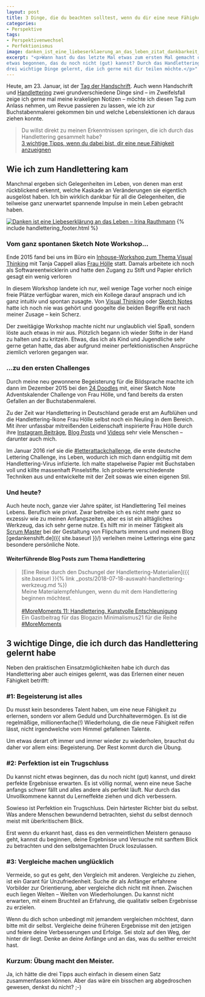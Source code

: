 ```yaml
---
layout: post
title: 3 Dinge, die du beachten solltest, wenn du dir eine neue Fähigkeit aneignest
categories:
- Perspektive
tags:
- Perspektivenwechsel
- Perfektionismus
image: danken_ist_eine_liebeserklaerung_an_das_leben_zitat_dankbarkeit_rauthmann.jpg
excerpt: "<p>Wann hast du das letzte Mal etwas zum ersten Mal gemacht oder
etwas begonnen, das du noch nicht (gut) kannst? Durch das Handlettering habe ich
drei wichtige Dinge gelernt, die ich gerne mit dir teilen möchte.</p>"
---
```


Heute, am 23. Januar, ist der
[Tag der Handschrift](https://welcher-tag-ist-heute.org/aktionstage/tag-der-handschrift).
Auch wenn Handschrift und [Handlettering](https://www.frauhoelle.com/handlettering-ressourcen/) zwei grundverschiedene Dinge sind – im Zweifelsfall zeige ich gerne mal meine
krakeligen Notizen – möchte ich diesen Tag zum Anlass nehmen, um Revue passieren
zu lassen, wie ich zur Buchstabenmalerei gekommen bin und welche Lebenslektionen
ich daraus ziehen konnte.

> Du willst direkt zu meinen Erkenntnissen springen, die ich durch das
Handlettering gesammelt habe?<br/>
> [3 wichtige Tipps, wenn du dabei bist, dir eine neue Fähigkeit anzueignen](#3-wichtige-dinge-die-ich-durch-das-handlettering-gelernt-habe)

## Wie ich zum Handlettering kam

Manchmal ergeben sich Gelegenheiten im Leben, von denen man erst rückblickend
erkennt, welche Kaskade an Veränderungen sie eigentlich ausgelöst haben. Ich bin
wirklich dankbar für all die Gelegenheiten, die teilweise ganz unerwartet
spannende Impulse in mein Leben gebracht haben.

[![Danken ist eine Liebeserklärung an das Leben – Irina Rauthmann]({{site.baseurl}}/assets/img/posts/danken_ist_eine_liebeserklaerung_an_das_leben_zitat_dankbarkeit_rauthmann.jpg)]({{site.baseurl}}/assets/img/posts/danken_ist_eine_liebeserklaerung_an_das_leben_zitat_dankbarkeit_rauthmann.jpg)
{% include handlettering_footer.html %}

### Vom ganz spontanen Sketch Note Workshop...

Ende 2015 fand bei uns im Büro ein [Inhouse-Workshop zum Thema Visual Thinking](https://synyx.de/blog/visual-thinking-synyx-sketcht/) mit Tanja Cappell alias
[Frau Hölle](https://www.frauhoelle.com/) statt. Damals arbeitete
ich noch als Softwareentwicklerin und hatte den Zugang zu Stift und Papier
ehrlich gesagt ein wenig verloren

In diesem Workshop landete ich nur, weil wenige Tage vorher noch einige freie
Plätze verfügbar waren, mich ein Kollege darauf ansprach und ich ganz intuitiv
und spontan zusagte. Von [Visual Thinking](https://sketchnoting.net/visual-thinking/)
oder [Sketch Notes](https://sketchnoting.net/) hatte ich noch nie was gehört und
googelte die beiden Begriffe erst nach meiner Zusage – kein Scherz.

Der zweitägige Workshop machte nicht nur unglaublich viel Spaß, sondern löste
auch etwas in mir aus. Plötzlich begann ich wieder Stifte in der Hand zu halten
und zu kritzeln. Etwas, das ich als Kind und Jugendliche sehr gerne getan hatte,
das aber aufgrund meiner perfektionistischen Ansprüche ziemlich verloren
gegangen war.

### ...zu den ersten Challenges

Durch meine neu gewonnene Begeisterung für die Bildsprache machte ich dann im
Dezember 2015 bei den [24 Doodles](https://www.frauhoelle.com/24doodles2015/)
mit, einer Sketch Note Adventskalender Challenge von Frau Hölle, und fand
bereits da ersten Gefallen an der Buchstabenmalerei.

Zu der Zeit war Handlettering in Deutschland gerade erst am Aufblühen und die
Handlettering-Ikone Frau Hölle selbst noch ein Neuling in dem Bereich. Mit ihrer
unfassbar mitreißenden Leidenschaft inspirierte Frau Hölle durch ihre
[Instagram Beiträge](https://www.instagram.com/frauhoelle), [Blog Posts](https://www.frauhoelle.com/blog/) und [Videos](https://www.youtube.com/channel/UCjZ6I6AZExbv39kSKox4-oA) sehr viele Menschen – darunter auch mich.

Im Januar 2016 rief sie die
[#letterattackchallenge](https://www.frauhoelle.com/letterattackchallenge/), die
erste deutsche Lettering Challenge, ins Leben, wodurch ich mich dann endgültig
mit dem Handlettering-Virus infizierte. Ich malte stapelweise Papier mit
Buchstaben voll und killte massenhaft Pinselstifte. Ich probierte verschiedenste
Techniken aus und entwickelte mit der Zeit sowas wie einen eigenen Stil.

### Und heute?

Auch heute noch, ganze vier Jahre später, ist Handlettering Teil meines Lebens.
Beruflich wie privat. Zwar betreibe ich es nicht mehr ganz so exzessiv wie zu
meinen Anfangszeiten, aber es ist ein alltägliches Werkzeug, das ich sehr gerne
nutze. Es hilft mir in meiner Tätigkeit als
[Scrum Master](https://t3n.de/news/scrum-master-aufgaben-ausbildung-gehalt-800972/)
bei der Gestaltung von Flipcharts immens und meinem Blog [gedankenshift.de]({{ site.baseurl }}/) verleihen meine Letterings eine ganz besondere persönliche Note.

#### Weiterführende Blog Posts zum Thema Handlettering

>[Eine Reise durch den Dschungel der Handlettering-Materialien]({{ site.baseurl }}{% link _posts/2018-07-18-auswahl-handlettering-werkzeug.md %})<br/>
Meine Materialempfehlungen, wenn du mit dem Handlettering beginnen möchtest.<br/><br/>
[#MoreMoments 11: Handlettering. Kunstvolle Entschleunigung](https://minimalismus21.de/2018/07/20/moremoments11-handlettering/)<br/>
Ein Gastbeitrag für das Blogazin Minimalismus21 für die Reihe [#MoreMoments](https://minimalismus21.de/2016/10/28/moremoments-was-wirklich-wertvoll-ist/)

## 3 wichtige Dinge, die ich durch das Handlettering gelernt habe

Neben den praktischen Einsatzmöglichkeiten habe ich durch das Handlettering aber
auch einiges gelernt, was das Erlernen einer neuen Fähigkeit betrifft:

### #1: Begeisterung ist alles

Du musst kein besonderes Talent haben, um eine neue Fähigkeit zu erlernen,
sondern vor allem Geduld und Durchhaltevermögen. Es ist die regelmäßige,
millionenfache(!) Wiederholung, die die neue Fähigkeit reifen lässt, nicht
irgendwelche vom Himmel gefallenen Talente.

Um etwas derart oft immer und immer wieder zu wiederholen, brauchst du daher vor
allem eins: Begeisterung. Der Rest kommt durch die Übung.

### #2: Perfektion ist ein Trugschluss

Du kannst nicht etwas beginnen, das du noch nicht (gut) kannst, und direkt
perfekte Ergebnisse erwarten. Es ist völlig normal, wenn eine neue Sache anfangs
schwer fällt und alles andere als perfekt läuft. Nur durch das Unvollkommene
kannst du Lerneffekte ziehen und dich verbessern.

Sowieso ist Perfektion ein Trugschluss. Dein härtester Richter bist du selbst.
Was andere Menschen bewundernd betrachten, siehst du selbst dennoch meist mit
überkritischem Blick.

Erst wenn du erkannt hast, dass es den vermeintlichen Meistern genauso geht,
kannst du beginnen, deine Ergebnisse und Versuche mit sanftem Blick zu
betrachten und den selbstgemachten Druck loszulassen.

### #3: Vergleiche machen unglücklich

Vermeide, so gut es geht, den Vergleich mit anderen. Vergleiche zu ziehen, ist
ein Garant für Unzufriedenheit. Suche dir als Anfänger erfahrene Vorbilder zur
Orientierung, aber vergleiche dich nicht mit ihnen. Zwischen euch liegen Welten
– Welten von Wiederholungen. Du kannst nicht erwarten, mit einem Bruchteil an
Erfahrung, die qualitativ selben Ergebnisse zu erzielen.

Wenn du dich schon unbedingt mit jemandem vergleichen möchtest, dann bitte mit
dir selbst. Vergleiche deine früheren Ergebnisse mit den jetzigen und feiere
deine Verbesserungen und Erfolge. Sei stolz auf den Weg, der hinter dir liegt.
Denke an deine Anfänge und an das, was du seither erreicht hast.

### Kurzum: Übung macht den Meister.

Ja, ich hätte die drei Tipps auch einfach in diesem einen Satz zusammenfassen
können. Aber das wäre ein bisschen arg abgedroschen gewesen, denkst du nicht? ;-)
